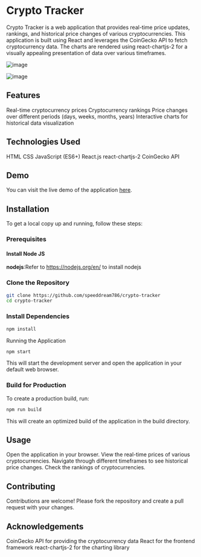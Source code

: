 # Crypto Tracker
Crypto Tracker is a web application that provides real-time price updates, rankings, and historical price changes of various cryptocurrencies. This application is built using React and leverages the CoinGecko API to fetch cryptocurrency data. The charts are rendered using react-chartjs-2 for a visually appealing presentation of data over various timeframes.


![image](https://github.com/user-attachments/assets/bdef1c0d-4415-4dfb-9204-f633a00fff6e)


![image](https://github.com/user-attachments/assets/bc48d7ca-c496-4d2c-9c47-054b198acca9)



## Features
Real-time cryptocurrency prices
Cryptocurrency rankings
Price changes over different periods (days, weeks, months, years)
Interactive charts for historical data visualization


## Technologies Used
HTML
CSS
JavaScript (ES6+)
React.js
react-chartjs-2
CoinGecko API


## Demo
You can visit the live demo of the application [here](https://crypto-tracker-6c61fwo1p-kaifs-projects-aa8577c9.vercel.app/).

## Installation
To get a local copy up and running, follow these steps:

### Prerequisites
#### Install Node JS
**nodejs**:Refer to https://nodejs.org/en/ to install nodejs

### Clone the Repository
```bash
git clone https://github.com/speeddream786/crypto-tracker
cd crypto-tracker
```

### Install Dependencies
```bash
npm install
```
Running the Application
```bash
npm start
```
This will start the development server and open the application in your default web browser.

### Build for Production
To create a production build, run:

```bash
npm run build
```
This will create an optimized build of the application in the build directory.

## Usage
Open the application in your browser.
View the real-time prices of various cryptocurrencies.
Navigate through different timeframes to see historical price changes.
Check the rankings of cryptocurrencies.


## Contributing
Contributions are welcome! Please fork the repository and create a pull request with your changes.


## Acknowledgements
CoinGecko API for providing the cryptocurrency data
React for the frontend framework
react-chartjs-2 for the charting library

